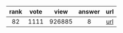 
| rank | vote | view | answer | url |
|:-:|:-:|:-:|:-:|:-:|
|82|1111|926885|8| [url](http://stackoverflow.com/questions/11277432/how-to-remove-a-key-from-a-python-dictionary) |
